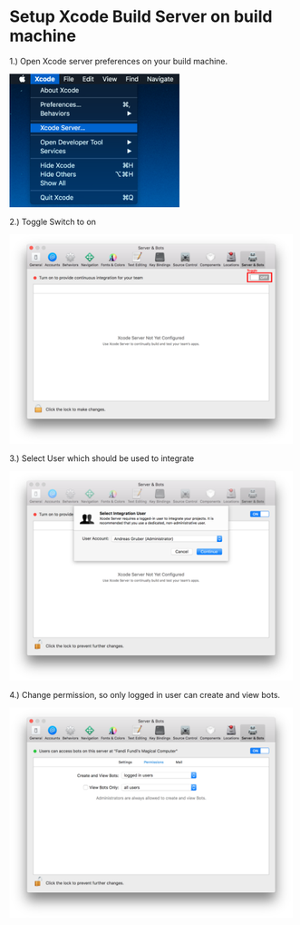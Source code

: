 # Setup Xcode Build Server on build machine

1.) Open Xcode server preferences on your build machine.

<img src="images/Step0/0-0-Display-Settings.png" width="300"> <br>

2.) Toggle Switch to on

<img src="images/Step0/0-Start-Server.png" width="500">

3.) Select User which should be used to integrate

<img src="images/Step0/1-Select-User.png" width="500">

4.) Change permission, so only logged in user can create and view bots.

<img src="images/Step0/2-Set-permissions.png" width="500">
